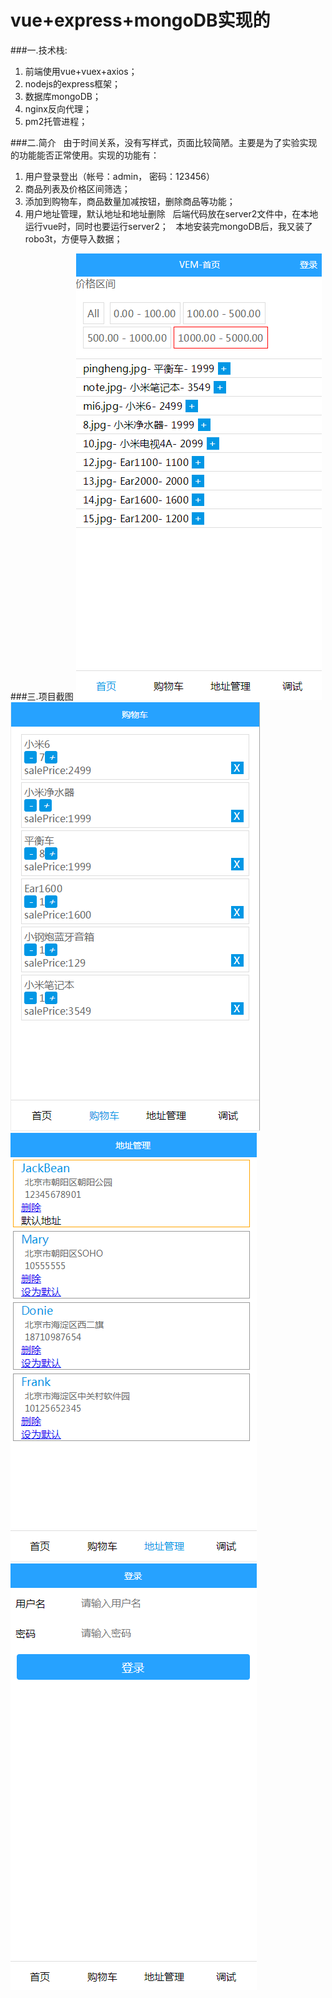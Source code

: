 
# vue+express+mongoDB实现的

###一.技术栈:
  1. 前端使用vue+vuex+axios；
  2. nodejs的express框架；
  3. 数据库mongoDB；
  4. nginx反向代理；
  5. pm2托管进程；
  
  
###二.简介
  &nbsp;&nbsp;由于时间关系，没有写样式，页面比较简陋。主要是为了实验实现的功能能否正常使用。实现的功能有：
  1. 用户登录登出（帐号：admin， 密码：123456）
  2. 商品列表及价格区间筛选；
  3. 添加到购物车，商品数量加减按钮，删除商品等功能；
  4. 用户地址管理，默认地址和地址删除
  &nbsp;&nbsp;后端代码放在server2文件中，在本地运行vue时，同时也要运行server2；
  &nbsp;&nbsp;本地安装完mongoDB后，我又装了robo3t，方便导入数据；
  
  
 ###三.项目截图
    ![lena](https://raw.githubusercontent.com/AUSERGEE/vue-express-mongoDB-/master/page-img/01.png)
    ![lena](https://raw.githubusercontent.com/AUSERGEE/vue-express-mongoDB-/master/page-img/2.png)
    ![lena](https://raw.githubusercontent.com/AUSERGEE/vue-express-mongoDB-/master/page-img/3.png)
    ![lena](https://raw.githubusercontent.com/AUSERGEE/vue-express-mongoDB-/master/page-img/4.png)
 
  



